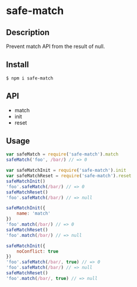 # safe-match

## Description
Prevent match API from the result of null.

## Install
```
$ npm i safe-match
```

## API
- match
- init
- reset

## Usage
``` javascript
var safeMatch = require('safe-match').match
safeMatch('foo', /bar/) // => 0

var safeMatchInit = require('safe-match').init
var safeMatchReset = require('safe-match').reset
safeMatchInit()
'foo'.safeMatch(/bar/) // => 0
safeMatchReset()
'foo'.safeMatch(/bar/) // => null

safeMatchInit({
    name: 'match'
})
'foo'.match(/bar/) // => 0
safeMatchReset()
'foo'.match(/bar/) // => null

safeMatchInit({
    noConflict: true
})
'foo'.safeMatch(/bar/, true) // => 0
'foo'.safeMatch(/bar/) // => null
safeMatchReset()
'foo'.match(/bar/, true) // => null
```

